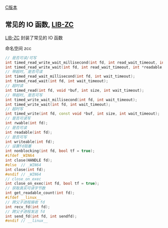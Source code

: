 <A name="readme_md" id="readme_md"></A>

[C版本](./io.md)

## 常见的 IO 函数, [LIB-ZC](https://gitee.com/linuxmail/lib-zc#readme_md)

[LIB-ZC](https://gitee.com/linuxmail/lib-zc#readme_md) 封装了常见的 IO 函数

命名空间 zcc

```c++
// 是否可读/可写
int timed_read_write_wait_millisecond(int fd, int read_wait_timeout, int *readable, int *writeable);
int timed_read_write_wait(int fd, int read_wait_timeout, int *readable, int *writeable);
// 带超时, 是否可读
int timed_read_wait_millisecond(int fd, int wait_timeout);
int timed_read_wait(int fd, int wait_timeout);
// 超时读
int timed_read(int fd, void *buf, int size, int wait_timeout);
// 带超时, 是否可写
int timed_write_wait_millisecond(int fd, int wait_timeout);
int timed_write_wait(int fd, int wait_timeout);
// 超时写
int timed_write(int fd, const void *buf, int size, int wait_timeout);
// 是否可读写
int rwable(int fd);
// 是否可读
int readable(int fd);
// 是否可写
int writeable(int fd);
// 设置fd阻塞
int nonblocking(int fd, bool tf = true);
#ifdef _WIN64
int close(HANDLE fd);
#else  // _WIN64
int close(int fd);
#endif // _WIN64
// close_on_exec
int close_on_exec(int fd, bool tf = true);
// 获取真实可读字节数
int get_readable_count(int fd);
#ifdef __linux__
// 跨父子进程接收 fd
int recv_fd(int fd);
// 跨父子进程发送 fd
int send_fd(int fd, int sendfd);
#endif // __linux__
```
